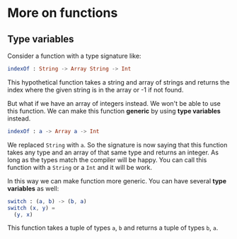 # More on functions

## Type variables

Consider a function with a type signature like:

```elm
indexOf : String -> Array String -> Int
```

This hypothetical function takes a string and array of strings and returns the index where the given string is in the array or -1 if not found.

But what if we have an array of integers instead. We won't be able to use this function. We can make this function __generic__ by using __type variables__ instead.

```elm
indexOf : a -> Array a -> Int
```

We replaced `String` with `a`. So the signature is now saying that this function takes any type and an array of that same type and returns an integer. As long as the types match the compiler will be happy. You can call this function with a `String` or a `Int` and it will be work.

In this way we can make function more generic. You can have several __type variables__ as well:

```elm
switch : (a, b) -> (b, a)
switch (x, y) =
  (y, x)
```

This function takes a tuple of types `a`, `b` and returns a tuple of types `b`, `a`.

